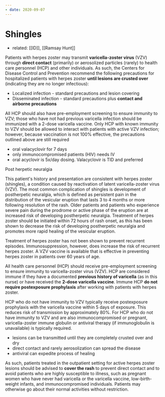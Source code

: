 ```yaml
---
- date: 2020-09-07
---
```


# Shingles

- related: [[ID]], [[Ramsay Hunt]]

<!-- shingles in hospital what kind of precaution -->

Patients with herpes zoster may transmit **varicella-zoster virus** (VZV) through **direct contact** (primarily) or aerosolized particles (rarely) to health care personnel (HCP) and other individuals.  As such, the Centers for Disease Control and Prevention recommend the following precautions for hospitalized patients with herpes zoster **until lesions are crusted over** (indicating they are no longer infectious):

- Localized infection - standard precautions and lesion covering
- Disseminated infection - standard precautions plus **contact and airborne precautions**

All HCP should also have pre-employment screening to ensure immunity to VZV; those who have not had previous varicella infection should be immunized with a 2-dose varicella vaccine.  Only HCP with known immunity to VZV should be allowed to interact with patients with active VZV infection; however, because vaccination is not 100% effective, the precautions outlined above are still required

<!-- shingles acute flare treatment -->

- oral valacyclovir  for 7 days
- only immunocompromised patients (HIV) needs IV
- oral acyclovir is 5x/day dosing. Valacyclovir is TID and preferred

Post herpetic neuralgia

<!-- Shingles complications -->

This patient's history and presentation are consistent with herpes zoster (shingles), a condition caused by reactivation of latent  varicella-zoster virus (VZV). The most common complication of shingles  is development of postherpetic neuralgia, which is defined as persistent pain in the distribution of the vesicular eruption that lasts 3 to 4  months or more following resolution of the rash. Older patients and  patients who experience severe pain during the prodrome or active phase  of the eruption are at increased risk of developing postherpetic  neuralgia. Treatment of herpes zoster should be initiated within 72  hours of rash onset, as this has been shown to decrease the risk of  developing postherpetic neuralgia and promotes more rapid healing of the vesicular eruption.

Treatment of herpes zoster has not been shown to prevent recurrent  episodes. Immunosuppression, however, does increase the risk of  recurrent herpes zoster. A VZV vaccine is available that is effective  in preventing herpes zoster in patients over 60 years of age.

<!-- shingles exposure management -->

All health care personnel (HCP) should receive pre-employment screening to ensure immunity to varicella-zoster virus (VZV).  HCP are considered immune if they have a documented **previous history of varicella** (as in this nurse) or have received the **2-dose varicella vaccine**.  Immune HCP **do not require postexposure prophylaxis** after working with patients with herpes zoster.

HCP who do not have immunity to VZV typically receive postexposure prophylaxis with the varicella vaccine within 5 days of exposure.  This reduces risk of transmission by approximately 80%.  For HCP who do not have immunity to VZV and are also immunocompromised or pregnant, varicella-zoster immune globulin or antiviral therapy (if immunoglobulin is unavailable) is typically required.

<!-- shingles spread prevention at home -->

- lesions can be transmitted until they are completely crusted over and dry
- direct contact and rarely aerosolization can spread the disease
- antiviral can expedite process of healing

As such, patients treated in the outpatient setting for active herpes zoster lesions should be advised to **cover the rash** to prevent direct contact and to avoid patients who are highly susceptible to illness, such as pregnant women who have never had varicella or the varicella vaccine, low-birth-weight infants, and immunocompromised individuals.  Patients may otherwise go about their normal activities without restriction.
